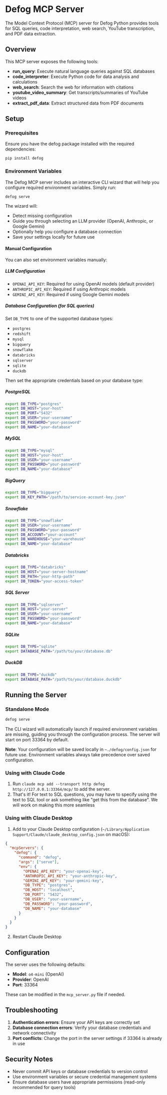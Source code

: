 # Defog MCP Server

The Model Context Protocol (MCP) server for Defog Python provides tools for SQL queries, code interpretation, web search, YouTube transcription, and PDF data extraction.

## Overview

This MCP server exposes the following tools:
- **run_query**: Execute natural language queries against SQL databases
- **code_interpreter**: Execute Python code for data analysis and calculations
- **web_search**: Search the web for information with citations
- **youtube_video_summary**: Get transcripts/summaries of YouTube videos
- **extract_pdf_data**: Extract structured data from PDF documents

## Setup

### Prerequisites

Ensure you have the defog package installed with the required dependencies:
```bash
pip install defog
```

### Environment Variables

The Defog MCP server includes an interactive CLI wizard that will help you configure required environment variables. Simply run:

```bash
defog serve
```

The wizard will:
- Detect missing configuration
- Guide you through selecting an LLM provider (OpenAI, Anthropic, or Google Gemini)
- Optionally help you configure a database connection
- Save your settings locally for future use

#### Manual Configuration

You can also set environment variables manually:

##### LLM Configuration
- `OPENAI_API_KEY`: Required for using OpenAI models (default provider)
- `ANTHROPIC_API_KEY`: Required if using Anthropic models
- `GEMINI_API_KEY`: Required if using Google Gemini models

##### Database Configuration (for SQL queries)

Set `DB_TYPE` to one of the supported database types:
- `postgres`
- `redshift`
- `mysql`
- `bigquery`
- `snowflake`
- `databricks`
- `sqlserver`
- `sqlite`
- `duckdb`

Then set the appropriate credentials based on your database type:

##### PostgreSQL
```bash
export DB_TYPE="postgres"
export DB_HOST="your-host"
export DB_PORT="5432"
export DB_USER="your-username"
export DB_PASSWORD="your-password"
export DB_NAME="your-database"
```

##### MySQL
```bash
export DB_TYPE="mysql"
export DB_HOST="your-host"
export DB_USER="your-username"
export DB_PASSWORD="your-password"
export DB_NAME="your-database"
```

##### BigQuery
```bash
export DB_TYPE="bigquery"
export DB_KEY_PATH="/path/to/service-account-key.json"
```

##### Snowflake
```bash
export DB_TYPE="snowflake"
export DB_USER="your-username"
export DB_PASSWORD="your-password"
export DB_ACCOUNT="your-account"
export DB_WAREHOUSE="your-warehouse"
export DB_NAME="your-database"
```

##### Databricks
```bash
export DB_TYPE="databricks"
export DB_HOST="your-server-hostname"
export DB_PATH="your-http-path"
export DB_TOKEN="your-access-token"
```

##### SQL Server
```bash
export DB_TYPE="sqlserver"
export DB_HOST="your-server"
export DB_USER="your-username"
export DB_PASSWORD="your-password"
export DB_NAME="your-database"
```

##### SQLite
```bash
export DB_TYPE="sqlite"
export DATABASE_PATH="/path/to/your/database.db"
```

##### DuckDB
```bash
export DB_TYPE="duckdb"
export DATABASE_PATH="/path/to/your/database.duckdb"
```

## Running the Server

### Standalone Mode
```bash
defog serve
```

The CLI wizard will automatically launch if required environment variables are missing, guiding you through the configuration process. The server will start on port 33364 by default.

**Note**: Your configuration will be saved locally in `~./defog/config.json` for future use. Environment variables always take precedence over saved configuration.

### Using with Claude Code

1. Run `claude mcp add --transport http defog http://127.0.0.1:33364/mcp/` to add the server.
2. That's it! For text to SQL questions, you may have to specify using the text to SQL tool or ask something like "get this from the database". We will work on making this more seamless

### Using with Claude Desktop

1. Add to your Claude Desktop configuration (`~/Library/Application Support/Claude/claude_desktop_config.json` on macOS):

```json
{
  "mcpServers": {
    "defog": {
      "command": "defog",
      "args": ["serve"],
      "env": {
        "OPENAI_API_KEY": "your-openai-key",
        "ANTHROPIC_API_KEY": "your-anthropic-key",
        "GEMINI_API_KEY": "your-gemini-key",
        "DB_TYPE": "postgres",
        "DB_HOST": "localhost",
        "DB_PORT": "5432",
        "DB_USER": "your-username",
        "DB_PASSWORD": "your-password",
        "DB_NAME": "your-database"
      }
    }
  }
}
```

2. Restart Claude Desktop

## Configuration

The server uses the following defaults:
- **Model**: `o4-mini` (OpenAI)
- **Provider**: OpenAI
- **Port**: 33364

These can be modified in the `mcp_server.py` file if needed.

## Troubleshooting

1. **Authentication errors**: Ensure your API keys are correctly set
2. **Database connection errors**: Verify your database credentials and network connectivity
3. **Port conflicts**: Change the port in the server settings if 33364 is already in use

## Security Notes

- Never commit API keys or database credentials to version control
- Use environment variables or secure credential management systems
- Ensure database users have appropriate permissions (read-only recommended for query tools)